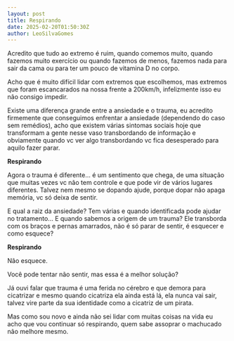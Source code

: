 ```yaml
---
layout: post
title: Respirando
date: 2025-02-20T01:50:30Z
author: LeoSilvaGomes
---
```

Acredito que tudo ao extremo é ruim, quando comemos muito, quando fazemos muito exercício ou quando fazemos de menos, fazemos nada para sair da cama ou para ter um pouco de vitamina D no corpo.

Acho que é muito difícil lidar com extremos que escolhemos, mas extremos que foram escancarados na nossa frente a 200km/h, infelizmente isso eu não consigo impedir.

Existe uma diferença grande entre a ansiedade e o trauma, eu acredito firmemente que conseguimos enfrentar a ansiedade (dependendo do caso sem remédios), acho que existem várias sintomas sociais hoje que transformam a gente nesse vaso transbordando de informação e obviamente quando vc ver algo transbordando vc fica desesperado para aquilo fazer parar. 

**Respirando**

Agora o trauma é diferente... é um sentimento que chega, de uma situação que muitas vezes vc não tem controle e que pode vir de vários lugares diferentes. Talvez nem mesmo se dopando ajude, porque dopar não apaga memória, vc só deixa de sentir.

E qual a raiz da ansiedade? Tem várias e quando identificada pode ajudar no tratamento... E quando sabemos a origem de um trauma? Ele transborda com os braços e pernas amarrados, não é só parar de sentir, é esquecer e como esquece?

**Respirando**

Não esquece.

Você pode tentar não sentir, mas essa é a melhor solução?

Já ouvi falar que trauma é uma ferida no cérebro e que demora para cicatrizar e mesmo quando cicatriza ela ainda está lá, ela nunca vai sair, talvez vire parte da sua identidade como a cicatriz de um pirata.

Mas como sou novo e ainda não sei lidar com muitas coisas na vida eu acho que vou continuar só respirando, quem sabe assoprar o machucado não melhore mesmo.

